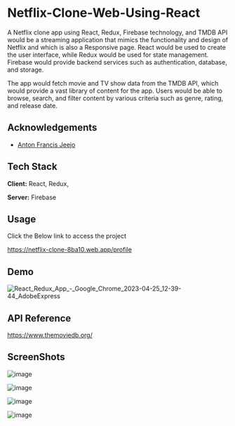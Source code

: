 
# Netflix-Clone-Web-Using-React

A Netflix clone app using React, Redux, Firebase technology, and TMDB API would be a streaming application that mimics the functionality and design of Netflix and which is also a Responsive page. React would be used to create the user interface, while Redux would be used for state management. Firebase would provide backend services such as authentication, database, and storage.

The app would fetch movie and TV show data from the TMDB API, which would provide a vast library of content for the app. Users would be able to browse, search, and filter content by various criteria such as genre, rating, and release date.

## Acknowledgements

 - [Anton Francis Jeejo](https://www.youtube.com/watch?v=P98vtCNUyEI&ab_channel=AntonFrancisJeejo)



## Tech Stack

**Client:** React, Redux, 

**Server:** Firebase


## Usage

Click the Below link to access the project

https://netflix-clone-8ba10.web.app/profile



## Demo

![React_Redux_App_-_Google_Chrome_2023-04-25_12-39-44_AdobeExpress](https://user-images.githubusercontent.com/107539107/234207992-efd38651-00e7-465e-bb3b-7154a50160c1.gif)


    
## API Reference
https://www.themoviedb.org/



## ScreenShots
![image](https://user-images.githubusercontent.com/107539107/234208277-74cdf788-1f19-4d27-8993-e55908306cf8.png)

![image](https://user-images.githubusercontent.com/107539107/234208510-e14b160d-46ea-46cd-bf81-fb5bb12d33c4.png)

![image](https://user-images.githubusercontent.com/107539107/234208791-7bfc1257-605a-43c5-a7ae-ddecd67fdbe9.png)

![image](https://user-images.githubusercontent.com/107539107/234208961-97ba0018-ac69-4802-b3a6-b7fe57f0d940.png)



